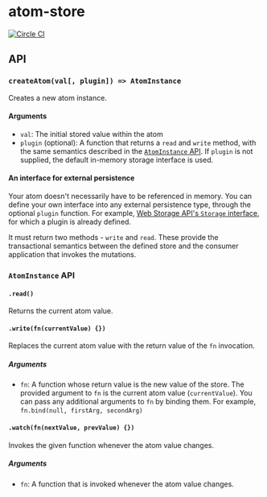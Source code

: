 # atom-store
[![Circle CI](https://circleci.com/gh/jameshopkins/atom-store.svg?style=svg)](https://circleci.com/gh/jameshopkins/atom-store)

## API

### `createAtom(val[, plugin]) => AtomInstance`

Creates a new atom instance.

#### Arguments
- `val`: The initial stored value within the atom
- `plugin` (optional): A function that returns a `read` and `write` method, with the same semantics described in the [`AtomInstance` API](#atominstance-api). If `plugin` is not supplied, the default in-memory storage interface is used.

#### An interface for external persistence
Your atom doesn't necessarily have to be referenced in memory. You can define your own interface into any external persistence type, through the optional `plugin` function.
For example, [Web Storage API's `Storage` interface](https://developer.mozilla.org/en-US/docs/Web/API/Storage), for which a plugin is already defined.

It must return two methods - `write` and `read`. These provide the transactional semantics between the defined store and the consumer application that invokes the mutations.

### `AtomInstance` API

#### `.read()`

Returns the current atom value.

#### `.write(fn(currentValue) {})`

Replaces the current atom value with the return value of the `fn` invocation.

##### Arguments
- `fn`: A function whose return value is the new value of the store. The provided argument to `fn` is the current atom value (`currentValue`). You can pass any additional arguments to `fn` by binding them. For example, `fn.bind(null, firstArg, secondArg)`

#### `.watch(fn(nextValue, prevValue) {})`
Invokes the given function whenever the atom value changes.

##### Arguments
- `fn`: A function that is invoked whenever the atom value changes.
